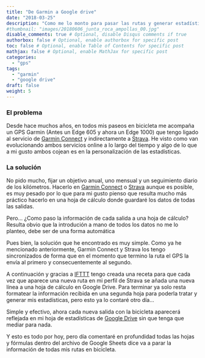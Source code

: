 ```yaml
---
title: "De Garmin a Google drive"
date: "2018-03-25"
description: "Como me lo monto para pasar las rutas y generar estadísticas del Garmin hasta Google Drive."
#thumbnail: "images/20180606_junta_roca_ampollas_00.jpg"
disable_comments: true # Optional, disable Disqus comments if true
authorbox: false # Optional, enable authorbox for specific post
toc: false # Optional, enable Table of Contents for specific post
mathjax: false # Optional, enable MathJax for specific post
categories:
  - "gps"
tags:
  - "garmin"
  - "google drive"
draft: false
weight: 5
---
```

### El problema

Desde hace muchos años, en todos mis paseos en bicicleta me acompaña un GPS Garmin (Antes un Edge 605 y ahora un Edge 1000) que tengo ligado al servicio de [Garmin Connect][1] y indirectamente a [Strava][2]. He visto como van evolucionando ambos servicios online a lo largo del tiempo y algo de lo que a mi gusto ambos cojean es en la personalización de las estadísticas. <!--more-->

### La solución

No pido mucho, fijar un objetivo anual, uno mensual y un seguimiento diario de los kilómetros. Hacerlo en [Garmin Connect][1] o [Strava][2] aunque es posible, es muy pesado por lo que para mi gusto pienso que resulta mucho más práctico hacerlo en una hoja de cálculo donde guardaré los datos de todas las salidas.

Pero... ¿Como paso la información de cada salida a una hoja de cálculo? Resulta obvio que la introdución a mano de todos los datos no me lo planteo, debe ser de una forma automática

Pues bien, la solución que he encontrado es muy simple. Como ya he mencionado anteriormente, Garmin Connect y Strava los tengo sincronizados de forma que en el momento que termino la ruta el GPS la envía al primero y consecuentemente al segundo.

A continuación y gracias a [IFTTT][3] tengo creada una receta para que cada vez que aparece una nueva ruta en mi perfil de Strava se añada una nueva línea a una hoja de cálculo en Google Drive. Para terminar ya solo resta formatear la información recibida en una segunda hoja para poderla tratar y generar mis estadísticas, pero esto ya lo contaré otro día...

Simple y efectivo, ahora cada nueva salida con la bicicleta aparecerá reflejada en mi hoja de estadísticas de [Google Drive][4] sin que tenga que mediar para nada.

Y esto es todo por hoy, pero día comentaré en profundidad todas las hojas y fórmulas dentro del archivo de Google Sheets dice va a parar la información de todas mis rutas en bicicleta.

 [1]: https://connect.garmin.com
 [2]: https://www.strava.com
 [3]: https://ifttt.com
 [4]: https://www.google.es/drive/apps.html
